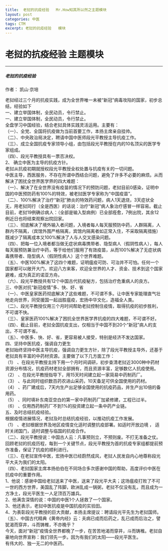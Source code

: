 ```yaml
---
title:  老挝的抗疫经验   Mr.How知其所以然之主题模块
layout: post
categories: 中医
tags: CTM
excerpt: 老挝的抗疫经验   模块
---
```

# 老挝的抗疫经验  主题模块 <span id="home">

---

 


##### 老挝的抗疫经验  
作者： 凯山·京培  

老挝经过三个月的抗疫实践，成为全世界唯一未被“新冠”病毒攻陷的国家，初步总结，经验如下  
一、建立举国体制，全民动员，令行禁止。  
一、建立举国体制，全民动员，令行禁止。  
全盘学习中国经验，结合老挝具体实践灵活运用。主要有：  
（一）、全党、全国将抗疫做为当前首要工作，本扬主席亲自挂帅。   
（二）、中央政治局决定，聘请中国中医师段光平教授主导抗疫工作。  
（三）、成立全国抗疫专家领导小组，由包括段光平教授在内的10名顶尖的医学专家组成。   
（四）、段光平教授具有一票否决权。   
2、 确立中医为主导的抗疫方针。   
老挝从抗疫初期就授权段光平教授全权处置与抗疫有关的一切问题。   
中医主导，西医服务，不存在所谓中西结合问题，避免了许多不必要的麻烦。从而解决了困扰全世界医学界的四大难题：   
（一）、解决了在全世界没有疫苗的情况下的预防问题，老挝目前0感染，证明中国的中医预防药有100%的特效，被老挝医学专家称为“中国疫苗”。       
（二）、100%解决了治疗“新冠”肺炎的特效药问题，病人1天退烧，3天症状全无，用老挝同行（全是西医）的话说：治疗“新冠”病人象治疗感冒一样容易。截止目前，老挝19例确诊病人：（全部是输入型病例）已全部痊愈，7例出院，其余12例近日也将结束观察出院回家。           
（三）、彻底解决了境外输入者问题，入境者每人每天服预防中药，人群隔离，人群内不隔离，（宾馆外围严格隔离，宾馆内隔离者如正常入住，不采取隔离措施）既减少了隔离成本又100%解决了人与人交叉感染问题。       
（四）、把每一位入境者都当做无症状病毒携带者、隐型病人（假阴性病人），每人每天服预防兼治疗中药，等于给他们服用了有效疫苗，从而100%解决了无症状病毒携带者、隐型病人（假阴性病人）这个世界难题。       
（五）、中医100%解决了这四个难题，证明瘟疫可防、可治并不可怕。任何一个国家都可以敞开大门，欢迎八方来客，欢迎全世界的人才、资金、技术到这个国家避难，成为真正的诺亚方舟。       
（六）、段光平教授共有12个中国古代抗疫秘方，包括治疗危重病人的良方。       
三、中医对抗“新冠疫情”多、快、好、省       
（一）、中医皇家医药彻底解决了这些难题，不可谓不多。让中医专家能理直气壮地走向世界，同受援国一起战胜瘟疫，宏扬中华文化，造福全人类。       
（二）、段光平教授仅用三个月时间帮助老挝控制住疫情，取得抗疫的初步胜利，不可谓不快。       
（三）、皇家医药100%解决了困抗全世界医学界抗疫的四大难题，不可谓不好。       
（四）、截止目前，老挝全国抗疫支出，仅相当于中国不到20个“新冠”病人的支出，不可谓不省。       
（五）、中医多、快、好、省，更容易被人接受，特别是经济不发达国家。       
四、坚持中医抗疫，强调自力更生       
老挝始终坚持中医主导抗疫，强调自力更生方针，除了段光平教授主导外，还基于老挝具有丰富的中药材资源。主要做了以下几方面工作：       
（1） 、在段光平教授主持下用一个月时间调研，初步查清老挝近3000种中药材资源分布情况，抗疫药材老挝全部拥有，而且资源丰富，足够数亿人抗疫使用。       
（2） 、在段光平教授指导下，用15天时间建立起一家简易中药制药厂。       
（3） 、与此同时组织数百药农进山采药，10天备足可供全国使用的药材。       
（4） 、药厂建成后，7天内生产出足够全国使用的抗疫药品，并生产出10倍的备用药。       
（5） 、同时填补东南亚空白的第一家中药制药厂加紧修建，工程已过半。       
（6） 、仅用西药制药厂不到1%的投资建立起一条中药产业链。       
五、及时总结抗疫经验。       
根据疫情进展情况，老挝及时总结抗疫经验，以推动抗疫工作发展。       
（1） 、老挝根据世界及地区疫情变化适时调整抗疫部署。如适时开放边境 ， 适时关闭国门，适时调整与临国的抗疫合作。       
（二）、段光平教授说：中国古人云：凡事预则立，不预则废。不打无准备之仗。回顾老挝的抗疫历程，每到一个关键节点，段光平教授为首的抗疫专家组都提前预作准备，保证了抗疫的顺利进行。       
（三）、在老挝宣传中医，宏扬中医已经蔚然成风，老挝人民发自内心地尊称段光平大夫为我们的太阳。       
（四）、老挝国家主席本扬伯伯在不同场合多次感谢中国的帮助，高度评价中医在抗疫中的重要作用。       
1、他说：感谢中国给老挝送来了中医，送来了段光平大夫；这场瘟疫打败了不可一世的西方世界，美国乱了阵脚，欧洲乱成一锅粥，老挝不仅没有乱，而且成为一方净土，段光平医生一人足顶百万雄兵。       
2、他满含深情的说：中国的中医1个人拯救了一个国家。       
3、他还表示，老挝中医抗疫是中国抗疫的实验田。       
4、为表彰段光平教授的巨大贡献，本扬主席提议：聘请段光平先生为老挝国师。       
（五）、中国古代精典《黄帝内经》云：夫病已成而后药之，乱已成而后治之，譬犹渴而穿井，斗而铸椎，不亦晚乎？       
今天，面对“新冠”疫情全世界都晚了一步，在苦苦地渴而穿井，斗而铸椎。老挝自豪地向世界宣称：我们领先一步。因为有我们的太阳——段光平医生。       
有伟大的、独一无二的中医药。       